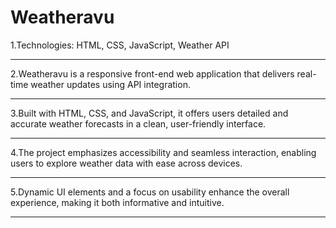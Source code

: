<h1>Weatheravu</h1>

1.Technologies: HTML, CSS, JavaScript, Weather API<hr>

2.Weatheravu is a responsive front-end web application that delivers real-time weather updates using API integration.<hr>

3.Built with HTML, CSS, and JavaScript, it offers users detailed and accurate weather forecasts in a clean, user-friendly interface.<hr>

4.The project emphasizes accessibility and seamless interaction, enabling users to explore weather data with ease across devices. <hr>

5.Dynamic UI elements and a focus on usability enhance the overall experience, making it both informative and intuitive.
<hr>
